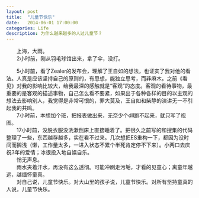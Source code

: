 ```yaml
---
layout: post
title:  "儿童节快乐"
date:   2014-06-01 17:00:00
categories: Life
description: 为什么越来越多的人过儿童节？
---
```


<div class="postcontent">
&emsp;&emsp;上海，大雨。<br/>
&emsp;&emsp;2小时前，刚从羽毛球馆出来，拿了伞，没打。<br>

<!--more-->

&emsp;&emsp;5小时前，看了Zealer的发布会，理解了王自如的想法，也证实了我对他的看法。人真是应该坚持自己的原则的，有思想，能独立思考，而非麻木。之前《看见》对我的影响比较大，给我最深的感触就是“客观”的态度。客观的看待事物，最重要的是客观的描述事物，自己怎么看不要紧，如果出于各种各样的目的以主观的想法去影响别人，我觉得是非常可恨的，罪大莫及，王自如和柴静的演讲无一不引起我的共鸣。<br>
&emsp;&emsp;7小时前，本想加个班，把报表做出来，无奈少个dll跑不起来，就只写了视图。<br/>
&emsp;&emsp;17小时前，没脱衣服没洗漱倒床上直接睡着了。把很久之前写的和搜集的代码整理了一些，东西越存越多，实在看不过来。几次想把ES重构一下，都因为没时间而搁浅（懒，工作量太多，一进入状态不累个半死肯定停不下来）。小两口去庆祝3年的爱情；冰很投入地自娱自乐。<br>
&emsp;&emsp;悄无声息。<br/>
&emsp;&emsp;雨水夹着汗水，再没有这么透彻。可能冲刷走污垢，才看的见童心；离童年越远，越缅怀童真。<br/>
&emsp;&emsp;对自己说，儿童节快乐。对大山里的孩子说，儿童节快乐。对所有坚持童真的人说，儿童节快乐。
</div>